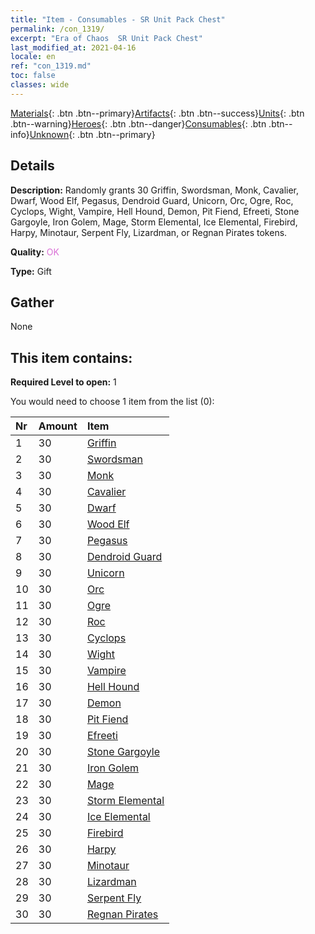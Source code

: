 ```yaml
---
title: "Item - Consumables - SR Unit Pack Chest"
permalink: /con_1319/
excerpt: "Era of Chaos  SR Unit Pack Chest"
last_modified_at: 2021-04-16
locale: en
ref: "con_1319.md"
toc: false
classes: wide
---
```

 [Materials](/Items/){: .btn .btn--primary}[Artifacts](/Items/Artifacts/){: .btn .btn--success}[Units](/Items/Units/){: .btn .btn--warning}[Heroes](/Items/Heroes/){: .btn .btn--danger}[Consumables](/Items/Consumables/){: .btn .btn--info}[Unknown](/Items/Unknown/){: .btn .btn--primary}

## Details
 **Description:** Randomly grants 30 Griffin, Swordsman, Monk, Cavalier, Dwarf, Wood Elf, Pegasus, Dendroid Guard, Unicorn, Orc, Ogre, Roc, Cyclops, Wight, Vampire, Hell Hound, Demon, Pit Fiend, Efreeti, Stone Gargoyle, Iron Golem, Mage, Storm Elemental, Ice Elemental, Firebird, Harpy, Minotaur, Serpent Fly, Lizardman, or Regnan Pirates tokens.

 **Quality:** <span style="color: #DA70D6">OK</span>

 **Type:** Gift

## Gather

  None

## This item contains:

 **Required Level to open:** 1

 You would need to choose 1 item from the list (0):

  | Nr | Amount |     Item    |
  |:---|:-------|:------------|
  | 1 | 30 | [Griffin](/Items/unt_192/) |  | 
  | 2 | 30 | [Swordsman](/Items/unt_193/) |  | 
  | 3 | 30 | [Monk](/Items/unt_194/) |  | 
  | 4 | 30 | [Cavalier ](/Items/unt_195/) |  | 
  | 5 | 30 | [Dwarf](/Items/unt_200/) |  | 
  | 6 | 30 | [Wood Elf](/Items/unt_201/) |  | 
  | 7 | 30 | [Pegasus](/Items/unt_202/) |  | 
  | 8 | 30 | [Dendroid Guard](/Items/unt_203/) |  | 
  | 9 | 30 | [Unicorn](/Items/unt_204/) |  | 
  | 10 | 30 | [Orc](/Items/unt_219/) |  | 
  | 11 | 30 | [Ogre](/Items/unt_220/) |  | 
  | 12 | 30 | [Roc](/Items/unt_221/) |  | 
  | 13 | 30 | [Cyclops](/Items/unt_222/) |  | 
  | 14 | 30 | [Wight](/Items/unt_210/) |  | 
  | 15 | 30 | [Vampire](/Items/unt_211/) |  | 
  | 16 | 30 | [Hell Hound](/Items/unt_228/) |  | 
  | 17 | 30 | [Demon](/Items/unt_229/) |  | 
  | 18 | 30 | [Pit Fiend](/Items/unt_230/) |  | 
  | 19 | 30 | [Efreeti](/Items/unt_231/) |  | 
  | 20 | 30 | [Stone Gargoyle](/Items/unt_236/) |  | 
  | 21 | 30 | [Iron Golem](/Items/unt_237/) |  | 
  | 22 | 30 | [Mage](/Items/unt_238/) |  | 
  | 23 | 30 | [Storm Elemental](/Items/unt_263/) |  | 
  | 24 | 30 | [Ice Elemental](/Items/unt_264/) |  | 
  | 25 | 30 | [Firebird](/Items/unt_268/) |  | 
  | 26 | 30 | [Harpy](/Items/unt_245/) |  | 
  | 27 | 30 | [Minotaur](/Items/unt_248/) |  | 
  | 28 | 30 | [Lizardman](/Items/unt_254/) |  | 
  | 29 | 30 | [Serpent Fly](/Items/unt_255/) |  | 
  | 30 | 30 | [Regnan Pirates](/Items/unt_273/) |  | 
